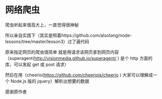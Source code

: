 网络爬虫
==========================
>
爬虫听起来很高大上，一直觉得很神秘
>
所以亲自实践下（其实是照着https://github.com/alsotang/node-lessons/tree/master/lesson3）过了遍代码
>
原来指定网页的爬虫很简单 就是用请求该网页拿到网页内容（superagent(http://visionmedia.github.io/superagent/ ) 是个 http 方面的库，可以发起 get 或 post 请求）
>
然后在用（cheerio(https://github.com/cheeriojs/cheerio ) 大家可以理解成一个 Node.js 版的 jquery）解析出想要的数据
>
感谢原作者
